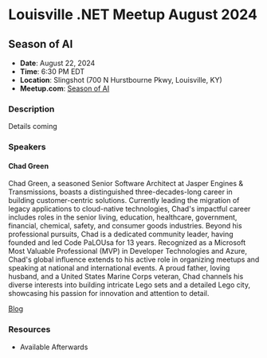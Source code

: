 # Louisville .NET Meetup August 2024

## Season of AI

- **Date**: August 22, 2024
- **Time**: 6:30 PM EDT
- **Location**: Slingshot (700 N Hurstbourne Pkwy, Louisville, KY)
- **Meetup.com**: [Season of AI](https://www.meetup.com/louisville-dotnet/events/300491256/)

### Description

Details coming

### Speakers

#### Chad Green

Chad Green, a seasoned Senior Software Architect at Jasper Engines & Transmissions, boasts a distinguished three-decades-long career in building customer-centric solutions. Currently leading the migration of legacy applications to cloud-native technologies, Chad's impactful career includes roles in the senior living, education, healthcare, government, financial, chemical, safety, and consumer goods industries. Beyond his professional pursuits, Chad is a dedicated community leader, having founded and led Code PaLOUsa for 13 years. Recognized as a Microsoft Most Valuable Professional (MVP) in Developer Technologies and Azure, Chad's global influence extends to his active role in organizing meetups and speaking at national and international events. A proud father, loving husband, and a United States Marine Corps veteran, Chad channels his diverse interests into building intricate Lego sets and a detailed Lego city, showcasing his passion for innovation and attention to detail.

[Blog](https://davidgiard.com/)

### Resources

- Available Afterwards